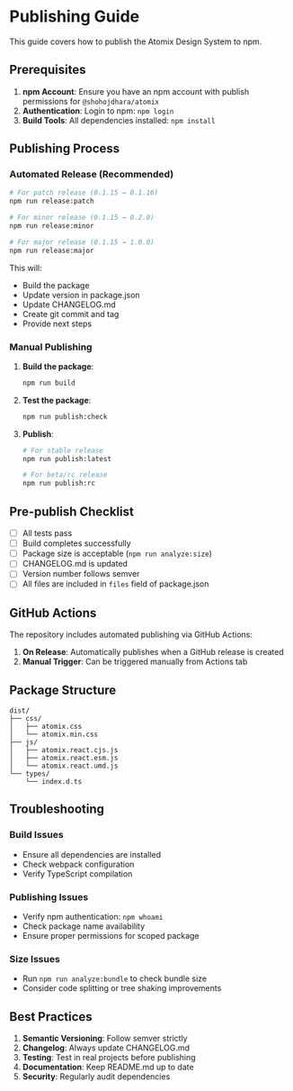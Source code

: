 # Publishing Guide

This guide covers how to publish the Atomix Design System to npm.

## Prerequisites

1. **npm Account**: Ensure you have an npm account with publish permissions for `@shohojdhara/atomix`
2. **Authentication**: Login to npm: `npm login`
3. **Build Tools**: All dependencies installed: `npm install`

## Publishing Process

### Automated Release (Recommended)

```bash
# For patch release (0.1.15 → 0.1.16)
npm run release:patch

# For minor release (0.1.15 → 0.2.0)
npm run release:minor

# For major release (0.1.15 → 1.0.0)
npm run release:major
```

This will:
- Build the package
- Update version in package.json
- Update CHANGELOG.md
- Create git commit and tag
- Provide next steps

### Manual Publishing

1. **Build the package**:
   ```bash
   npm run build
   ```

2. **Test the package**:
   ```bash
   npm run publish:check
   ```

3. **Publish**:
   ```bash
   # For stable release
   npm run publish:latest
   
   # For beta/rc release
   npm run publish:rc
   ```

## Pre-publish Checklist

- [ ] All tests pass
- [ ] Build completes successfully
- [ ] Package size is acceptable (`npm run analyze:size`)
- [ ] CHANGELOG.md is updated
- [ ] Version number follows semver
- [ ] All files are included in `files` field of package.json

## GitHub Actions

The repository includes automated publishing via GitHub Actions:

1. **On Release**: Automatically publishes when a GitHub release is created
2. **Manual Trigger**: Can be triggered manually from Actions tab

## Package Structure

```
dist/
├── css/
│   ├── atomix.css
│   └── atomix.min.css
├── js/
│   ├── atomix.react.cjs.js
│   ├── atomix.react.esm.js
│   └── atomix.react.umd.js
└── types/
    └── index.d.ts
```

## Troubleshooting

### Build Issues
- Ensure all dependencies are installed
- Check webpack configuration
- Verify TypeScript compilation

### Publishing Issues
- Verify npm authentication: `npm whoami`
- Check package name availability
- Ensure proper permissions for scoped package

### Size Issues
- Run `npm run analyze:bundle` to check bundle size
- Consider code splitting or tree shaking improvements

## Best Practices

1. **Semantic Versioning**: Follow semver strictly
2. **Changelog**: Always update CHANGELOG.md
3. **Testing**: Test in real projects before publishing
4. **Documentation**: Keep README.md up to date
5. **Security**: Regularly audit dependencies